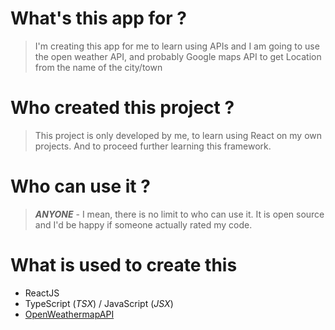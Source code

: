 # What's this app for ? 
> I'm creating this app for me to learn using APIs and I am going to use the open weather API, and probably Google maps API to get Location from the name of the city/town

# Who created this project ?
  > This project is only developed by me, to learn using React on my own projects. And to proceed further learning this framework.

# Who can use it ?
> ***ANYONE*** - I mean, there is no limit to who can use it. It is open source and I'd be happy if someone actually rated my code.

# What is used to create this 
- ReactJS
- TypeScript (*TSX*) / JavaScript (*JSX*)
- [OpenWeathermapAPI](https://openweathermap.org/api/one-call-3)